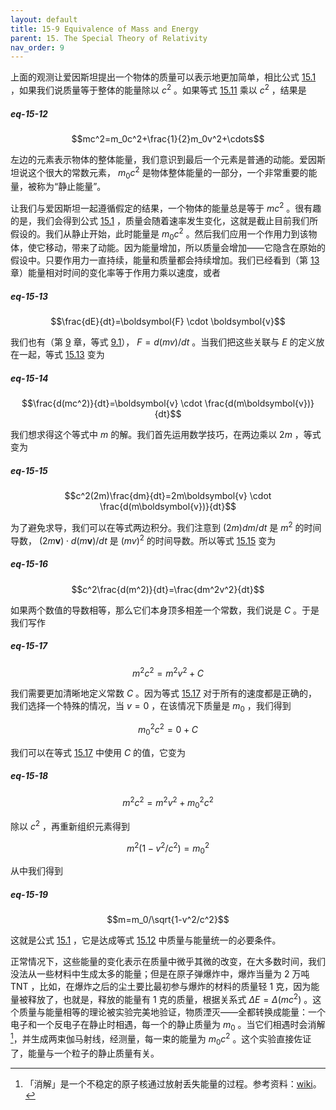```yaml
---
layout: default
title: 15-9 Equivalence of Mass and Energy
parent: 15. The Special Theory of Relativity
nav_order: 9
---
```

上面的观测让爱因斯坦提出一个物体的质量可以表示地更加简单，相比公式 [15.1](/volume-1/15-the-special-theory-of-relativity/15-1-the-principle-of-relativity.md#eq-15-1) ，如果我们说质量等于整体的能量除以 $c^2$ 。如果等式 [15.11](/volume-1/15-the-special-theory-of-relativity/15-8-relativistic-dynamics.md#eq-15-11) 乘以 $c^2$ ，结果是

##### eq-15-12

$$mc^2=m_0c^2+\frac{1}{2}m_0v^2+\cdots$$

左边的元素表示物体的整体能量，我们意识到最后一个元素是普通的动能。爱因斯坦说这个很大的常数元素， $m_0c^2$ 是物体整体能量的一部分，一个非常重要的能量，被称为“静止能量”。

让我们与爱因斯坦一起遵循假定的结果，一个物体的能量总是等于 $mc^2$ 。很有趣的是，我们会得到公式 [15.1](/volume-1/15-the-special-theory-of-relativity/15-1-the-principle-of-relativity.md#eq-15-1) ，质量会随着速率发生变化，这就是截止目前我们所假设的。我们从静止开始，此时能量是 $m_0c^2$ 。然后我们应用一个作用力到该物体，使它移动，带来了动能。因为能量增加，所以质量会增加——它隐含在原始的假设中。只要作用力一直持续，能量和质量都会持续增加。我们已经看到（第 [13](/volume-1/13-work-and-potential-energy-A/) 章）能量相对时间的变化率等于作用力乘以速度，或者

##### eq-15-13

$$\frac{dE}{dt}=\boldsymbol{F} \cdot \boldsymbol{v}$$

我们也有（第 [9](/volume-1/9-newton's-laws-of-dynamics/) 章，等式 [9.1](/volume-1/9-newton's-laws-of-dynamics/9-1-momentum-and-force.md#eq-9-1)）， $F=d(mv)/dt$ 。当我们把这些关联与 $E$ 的定义放在一起，等式 [15.13](/volume-1/15-the-special-theory-of-relativity/15-9-equivalence-of-mass-and-energy.md#eq-15-13) 变为

##### eq-15-14

$$\frac{d(mc^2)}{dt}=\boldsymbol{v} \cdot \frac{d(m\boldsymbol{v})}{dt}$$

我们想求得这个等式中 $m$ 的解。我们首先运用数学技巧，在两边乘以 $2m$ ，等式变为

##### eq-15-15

$$c^2(2m)\frac{dm}{dt}=2m\boldsymbol{v} \cdot \frac{d(m\boldsymbol{v})}{dt}$$

为了避免求导，我们可以在等式两边积分。我们注意到 $(2m)dm/dt$ 是 $m^2$ 的时间导数， $(2m\boldsymbol{v}) \cdot d(m\boldsymbol{v})/dt$ 是 $(mv)^2$ 的时间导数。所以等式 [15.15](/volume-1/15-the-special-theory-of-relativity/15-9-equivalence-of-mass-and-energy.md#eq-15-15) 变为

##### eq-15-16

$$c^2\frac{d(m^2)}{dt}=\frac{dm^2v^2}{dt}$$

如果两个数值的导数相等，那么它们本身顶多相差一个常数，我们说是 $C$ 。于是我们写作

##### eq-15-17

$$m^2c^2=m^2v^2+C$$

我们需要更加清晰地定义常数 $C$ 。因为等式 [15.17](/volume-1/15-the-special-theory-of-relativity/15-9-equivalence-of-mass-and-energy.md#eq-15-17) 对于所有的速度都是正确的，我们选择一个特殊的情况，当 $v=0$ ，在该情况下质量是 $m_0$ ，我们得到

$$m_0^2c^2=0+C$$

我们可以在等式 [15.17](/volume-1/15-the-special-theory-of-relativity/15-9-equivalence-of-mass-and-energy.md#eq-15-17) 中使用 $C$ 的值，它变为

##### eq-15-18

$$m^2c^2=m^2v^2+m_0^2c^2$$

除以 $c^2$ ，再重新组织元素得到

$$m^2(1-v^2/c^2)=m_0^2$$

从中我们得到

##### eq-15-19

$$m=m_0/\sqrt{1-v^2/c^2}$$

这就是公式 [15.1](/volume-1/15-the-special-theory-of-relativity/15-1-the-principle-of-relativity.md#eq-15-1) ，它是达成等式 [15.12](/volume-1/15-the-special-theory-of-relativity/15-9-equivalence-of-mass-and-energy.md#eq-15-12) 中质量与能量统一的必要条件。

正常情况下，这些能量的变化表示在质量中微乎其微的改变，在大多数时间，我们没法从一些材料中生成太多的能量；但是在原子弹爆炸中，爆炸当量为 2 万吨 TNT ，比如，在爆炸之后的尘土要比最初参与爆炸的材料的质量轻 1 克，因为能量被释放了，也就是，释放的能量有 1 克的质量，根据关系式 $\Delta{E}=\Delta (mc^2)$ 。这个质量与能量相等的理论被实验完美地验证，物质湮灭——全都转换成能量：一个电子和一个反电子在静止时相遇，每一个的静止质量为 $m_0$ 。当它们相遇时会消解[^1]，并生成两束伽马射线，经测量，每一束的能量为 $m_0c^2$ 。这个实验直接佐证了，能量与一个粒子的静止质量有关。

[^1]: 「消解」是一个不稳定的原子核通过放射丢失能量的过程。参考资料：[wiki](https://en.wikipedia.org/wiki/Radioactive_decay)。
